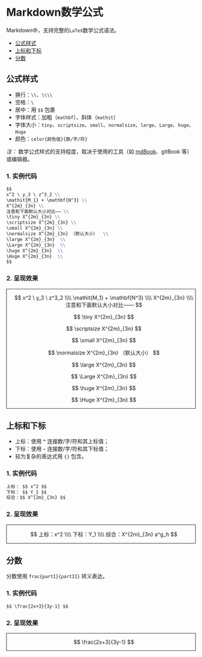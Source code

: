 # Markdown数学公式

Markdown中，支持完整的`LaTeX`数学公式语法。

- [公式样式](#公式样式)
- [上标和下标](#上标和下标)
- [分数](#分数)

## 公式样式

- 换行：`\\`、`\\\\`
- 空格：`\`
- 居中：用 `$$` 包裹
- 字体样式：加粗（`mathbf`）、斜体（`mathit`）
- 字体大小：`tiny`、`scriptsize`、`small`、`normalsize`、`large`、`Large`、`huge`、`Huge`
- 颜色：`color{颜色值}{数/字/符}`

*注：* 数学公式样式的支持程度，取决于使用的工具（如 [mdBook](https://mdbook.budshome.com)、gitBook 等）或编辑器。

### 1. 实例代码

``` Markdown
$$
x^2 \ y_3 \ z^3_2 \\
\mathit{M_1} + \mathbf{N^3} \\
X^{2m}_{3n} \\
注意和下面默认大小对比—— \\
\tiny X^{2m}_{3n} \\
\scriptsize X^{2m}_{3n} \\
\small X^{2m}_{3n} \\
\normalsize X^{2m}_{3n} （默认大小）  \\
\large X^{2m}_{3n}  \\
\Large X^{2m}_{3n}  \\
\huge X^{2m}_{3n}  \\
\Huge X^{2m}_{3n}  \\
$$
```

### 2. 呈现效果

<div style="border:1px solid;margin:0px;padding:0px 0px 0px 15px">

$$ 
x^2 \ y_3 \ z^3_2 \\\\
\mathit{M_1} + \mathbf{N^3} \\\\
X^{2m}_{3n} \\\\
注意和下面默认大小对比——
$$

$$ \tiny X^{2m}_{3n} $$

$$ \scriptsize X^{2m}_{3n} $$

$$ \small X^{2m}_{3n} $$

$$ \normalsize X^{2m}_{3n} （默认大小） $$

$$ \large X^{2m}_{3n} $$

$$ \Large X^{2m}_{3n} $$

$$ \huge X^{2m}_{3n} $$

$$ \Huge X^{2m}_{3n} $$

</div>

## 上标和下标

- 上标：使用 **`^`** 连接数/字/符和其上标值；
- 下标：使用 **`-`** 连接数/字/符和其下标值；
- 较为复杂的表达式用 `{}` 包含。

### 1. 实例代码

``` Markdown
上标： $$ x^2 $$
下标： $$ Y_1 $$
综合：$$ X^{2m}_{3n} $$
```

### 2. 呈现效果

<div style="border:1px solid;margin:0px;padding:0px 0px 0px 15px">

$$
上标：x^2 \\\\
下标：Y_1 \\\\
综合：X^{2m}_{3n} a^g_h
$$

</div>

## 分数

分数使用 `frac{partI}{partII}` 转义表达。

### 1. 实例代码

``` Markdown
$$ \frac{2x+3}{3y-1} $$
```

### 2. 呈现效果

<div style="border:1px solid;margin:0px;padding:0px 0px 0px 15px">

$$ \frac{2x+3}{3y-1} $$

</div>

